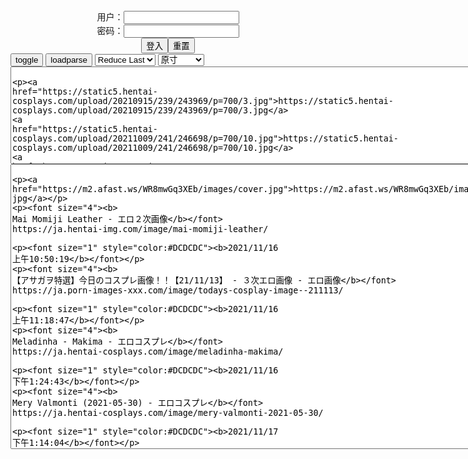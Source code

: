 <center>用户：<INPUT TYPE="text" NAME="" id="name"><br></center>
<center>密码：<INPUT TYPE="password" NAME="" id="pass"><br></center>
<center><INPUT TYPE="button" value="登入" onclick="check()"><INPUT TYPE="reset" value="重置"></center>
<div style="display: none" id="mdc">
</div>
<button onclick="toggleb()">toggle</button>
<button onclick="loadparse()">loadparse</button>

<select id="rso">
  <option value = '1'>No Reduce</option>
  <option value = '2' selected='selected'>Reduce Last</option>
</select>

<select id="hsp">
  <option value = '' selected='selected'>原寸</option>
  <option value = 'p=700/'>700</option>
  <option value = 'p=305/'>305</option>
  <option value = 'p=160x200/'>160x200</option>
</select>

<br>
<!-- 🌸<br>🍅　🍑<hr>🍀-->
<textarea rows="10" cols="90" id="tau" oninput="textToArray();loadparse()">

https://static5.hentai-cosplays.com/upload/20210915/239/243969/p=700/3.jpg
https://static5.hentai-cosplays.com/upload/20211009/241/246698/p=700/10.jpg
https://static9.porn-images-xxx.com/upload/20211117/938/959565/p=700/37.jpg
https://static4.hentai-cosplays.com/upload/20210601/226/231040/p=700/257.jpg
https://static5.hentai-cosplays.com/upload/20211113/246/251440/p=700/6.jpg
https://static9.porn-images-xxx.com/upload/20211114/937/959334/p=700/31.jpg
https://static9.porn-images-xxx.com/upload/20211113/937/959189/p=700/85.jpg
https://static8.porn-images-xxx.com/upload/20210330/909/930115/p=700/72.jpg
https://static5.hentai-cosplays.com/upload/20211019/243/247890/p=700/33.jpg
https://static5.hentai-cosplays.com/upload/20211019/243/247895/p=700/40.jpg
https://static9.porn-images-xxx.com/upload/20211114/937/959280/p=700/13.jpg
https://static9.porn-images-xxx.com/upload/20210708/921/942343/p=700/20.jpg
https://static9.porn-images-xxx.com/upload/20210803/923/944861/p=700/32.jpg
https://static8.porn-images-xxx.com/upload/20210311/906/927273/p=700/80.jpg
https://static5.hentai-cosplays.com/upload/20211019/242/247703/p=700/41.jpg
https://static5.hentai-cosplays.com/upload/20211115/246/251559/p=700/102.jpg
https://static5.hentai-cosplays.com/upload/20211025/244/249843/p=700/197.jpg
https://static12.hentai-img.com/upload/20210502/767/784719/p=700/81.jpg
https://static5.hentai-cosplays.com/upload/20211111/246/251186/p=700/11.jpg
https://static5.hentai-cosplays.com/upload/20211111/246/251187/p=700/16.jpg
https://static5.hentai-cosplays.com/upload/20211019/242/247515/p=700/18.jpg
https://static5.hentai-cosplays.com/upload/20211019/242/247568/p=700/23.jpg
https://static2.hentai-cosplays.com/upload/20200316/150/153359/p=700/141.jpg
https://static5.hentai-cosplays.com/upload/20211111/246/251262/p=700/151.jpg

</textarea>
<!-- 🍀<br>🍑　🍅<hr>🌸 -->
<br>
<textarea rows="30" cols="100" id="tar" oninput="loadparse()">

https://m2.afast.ws/WR8mwGq3XEb/images/cover.jpg

<p><font size="4"><b>
Mai Momiji Leather - エロ２次画像</b></font>
https://ja.hentai-img.com/image/mai-momiji-leather/

<font size="1" style="color:#DCDCDC"><b>2021/11/16 上午10:50:19</b></font>

<p><font size="4"><b>
【アサガヲ特選】今日のコスプレ画像！！【21/11/13】 - ３次エロ画像 - エロ画像</b></font>
https://ja.porn-images-xxx.com/image/todays-cosplay-image--211113/

<font size="1" style="color:#DCDCDC"><b>2021/11/16 上午11:18:47</b></font>

<p><font size="4"><b>
Meladinha - Makima - エロコスプレ</b></font>
https://ja.hentai-cosplays.com/image/meladinha-makima/

<font size="1" style="color:#DCDCDC"><b>2021/11/16 下午1:24:43</b></font>

<p><font size="4"><b>
Mery Valmonti (2021-05-30) - エロコスプレ</b></font>
https://ja.hentai-cosplays.com/image/mery-valmonti-2021-05-30/

<font size="1" style="color:#DCDCDC"><b>2021/11/17 下午1:14:04</b></font>

<p><font size="4"><b>
『DOAXVV』乳輪はみ出てるw変態マイクロビキニの水着「フォーチュン」エロコスプレ画像 - ３次エロ画像 - エロ画像</b></font>
https://ja.porn-images-xxx.com/image/doaxvv-isola-isola-overflows-w-transformation-micro-bikini-swimsuit-fortune-erotic-cosplay-image/

<font size="1" style="color:#DCDCDC"><b>2021/11/17 下午1:16:34</b></font>

<p><font size="4"><b>
過激に脱いじゃうコスプレイヤーの抜けるオナニー向け画像 Vol.66 - ３次エロ画像 - エロ画像</b></font>
https://ja.porn-images-xxx.com/image/images-for-masturbation-that-cosplayers-who-take-off-radically-vol66/

<font size="1" style="color:#DCDCDC"><b>2021/11/16 下午1:17:13</b></font>

<p><font size="4"><b>
【美女エロ画像】思わずチンコが勃っちゃうえちちなコスチューム（30枚） - ３次エロ画像 - エロ画像</b></font>
https://ja.porn-images-xxx.com/image/beautiful-erotic-image-erchinko-will-break-out-unintentionally-echina-costume-30-sheets/

<font size="1" style="color:#DCDCDC"><b>2021/11/16 下午1:23:53</b></font>

<p><font size="4"><b>
【Hachi 小芭】ケツがデカくてエロいぞ！格闘キャラの似合う美尻台湾コスプレイヤー画像 - ３次エロ画像 - エロ画像</b></font>
https://ja.porn-images-xxx.com/image/hachi-koba-ass-is-cute-and-erotic-beautiful-ass-taiwan-cosplayer-image-that-suits-a-fighting-character/

【Hachi 小芭】ケツがデカくてエロいぞ！格闘キャラの似合う美尻台湾コスプレイヤー画像 - ３次エロ画像 - エロ画像

<font size="1" style="color:#DCDCDC"><b>2021/11/16 下午1:19:23</b></font>

<p><font size="4"><b>
[Cosplay] 二佐Nisa - 蓝格比基尼女仆 写真套图 - エロコスプレ</b></font>
https://ja.hentai-cosplays.com/image/cosplay-nisa-nisa--photo-cloak/

<font size="1" style="color:#DCDCDC"><b>2021/11/16 下午1:14:41</b></font>

<p><font size="4"><b>
[Cosplay] 七月喵子 - 迟到的圣诞节 写真套图 - エロコスプレ</b></font>
https://ja.hentai-cosplays.com/image/cosplay-july-yingko-a-yy-in-your-all-time-photo-cloak/

<font size="1" style="color:#DCDCDC"><b>2021/11/16 下午1:15:46</b></font>

<p><font size="4"><b>
(Net red COSER photo) leather milk can be cute . . . Zhou is cute rabbit - waiter set chart - エロコスプレ</b></font>
https://ja.hentai-cosplays.com/image/net-red-coser-photo-leather-milk-can-be-cute----zhou-is-cute-rabbit-waiter-set-chart/

<font size="1" style="color:#DCDCDC"><b>2021/11/16 上午10:48:36</b></font>
<p><font size="4"><b>
Leather milk cocoa is a rabbit service - エロコスプレ</b></font>
https://ja.hentai-cosplays.com/image/leather-milk-cocoa-is-a-rabbit-service/

<font size="1" style="color:#DCDCDC"><b>2021/11/16 上午10:48:13</b></font>

<p><font size="4"><b>
股間がヤバいレザーランジェリーのエロ画像 part2 - ３次エロ画像 - エロ画像</b></font>
https://ja.porn-images-xxx.com/image/erotic-image-part-2-of-leather-lingerie-with-a-bad-crotch/

<font size="1" style="color:#DCDCDC"><b>2021/11/16 上午10:44:42</b></font>

<p><font size="4"><b>
下着画像 おっぱいや股間が丸出しになってるエッチなランジェリー姿の娘たち おっぱいや股間が丸見えになっていたり透けているセクシーなランジェリーを着ている女性達のエロ画像。普通の下着と違ってエロ用途に特化しているのか、大事な部分が見えまくりです。女性が普段着用するブラジャーやパンティーは、機能性重視なので透けたりし... 2021.07.08 下着画像 - ３次エロ画像 - エロ画像</b></font>
https://ja.porn-images-xxx.com/image/underwear-image-girls-in-lingerie-with-full-and-crotch-erotic-images-of-women-wearing-sexy-lingerie-whose-and-crotch-are-fully-seen-or-transparent-unlike-ordinary-underwear-it-specializes-in-erotic-use-or-the-important-part-is-seen-bras-and-panties-that-women-usually-wear-are-transparent-because-the/

<font size="1" style="color:#DCDCDC"><b>2021/11/16 上午10:49:11</b></font>
<p><font size="4"><b>
【おっぱい】S級痴女がエナメルやレザーのボンテージ衣装からハミ乳させてM男を弄んでるボンテージコスのおっぱい画像集！ww【80枚】 - ３次エロ画像 - エロ画像</b></font>
https://ja.porn-images-xxx.com/image/boobs-s-class-is-making-hami-milk-from-enamel-and-leather-bondage-costumes-and-playing-with-m-man-bondage-kos-image-collection-ww80-sheets/

<font size="1" style="color:#DCDCDC"><b>2021/11/16 上午10:45:30</b></font>

<p><font size="4"><b>
[DJAWA] Leather Black Schoolgirl - PIA - エロコスプレ</b></font>
https://ja.hentai-cosplays.com/image/djawa-leather-black-schoolgirl-pia/

<font size="1" style="color:#DCDCDC"><b>2021/11/16 上午10:42:46</b></font>

<p><font size="4"><b>
[网红COSER写真] 微博人气Coser不呆猫 - 三亚泳衣 - エロコスプレ</b></font>
https://ja.hentai-cosplays.com/image/weibojin-kosers-disgemanaged-cat-sanko-swimming-suit/

<font size="1" style="color:#DCDCDC"><b>2021/11/16 上午10:43:20</b></font>

<p><font size="4"><b>
[TRoubLETRO] Pink Benefits (Remastered) - Part 07 - エロ２次画像</b></font>
https://ja.hentai-img.com/image/troubletro-pink-benefits-remastered-part-07/

<font size="1" style="color:#DCDCDC"><b>2021/11/12 上午10:51:32</b></font>

https://ads-g.juicyads.com/network/user155706/39410-1636702151-0782554001636702151.gif
https://m2.afast.ws/anBaV9eK8bk/images/cover.jpg

https://m2.afast.ws/peX2njWoXyg/images/cover.jpg

<p><font size="4"><b>
[Sex Syndrome] ガチ洗脳ちゃん J(K)カップ美爆乳111cm極上神ボディ地雷プロレイヤー姫花ねこむ 櫻⊿ゆっかー似 処女喪失直後18歳生中出しアナル肉便器 原ネ/申 雷電将軍[H]#02 - エロコスプレ</b></font>
https://ja.hentai-cosplays.com/image/sex-syndrome--jk111cm--18--h02/

<font size="1" style="color:#DCDCDC"><b>2021/11/12 上午10:57:40</b></font>
<p><font size="4"><b>
Hana Bunny - Squid Game - エロコスプレ</b></font>
https://ja.hentai-cosplays.com/image/hana-bunny-squid-game/

<font size="1" style="color:#DCDCDC"><b>2021/11/11 下午8:38:06</b></font>

<p><font size="4"><b>
Hana Bunny - Mahito - エロコスプレ</b></font>
https://ja.hentai-cosplays.com/image/hana-bunny-mahito/

<font size="1" style="color:#DCDCDC"><b>2021/11/11 下午8:34:52</b></font>

<p><font size="4"><b>
[网红COSER写真] Uy Uy - Tifa Lockhart - エロコスプレ</b></font>
https://ja.hentai-cosplays.com/image/coser-photo-uy-uy-tifa-lockhart/

<font size="1" style="color:#DCDCDC"><b>2021/11/11 上午11:18:33</b></font>

<p><font size="4"><b>
[网红COSER写真] Uy Uy - Dva - エロコスプレ</b></font>
https://ja.hentai-cosplays.com/image/coser-photo-uy-uy-dva/

<font size="1" style="color:#DCDCDC"><b>2021/11/11 上午11:19:55</b></font>

<p><font size="4"><b>
鹿野希 酒酔い先輩 [107P] - エロコスプレ</b></font>
https://ja.hentai-cosplays.com/image/nozomi-shikano-drunken-senior-107p/

https://static4.hentai-cosplays.com/upload/20210328/212/216532/46.jpg

<font size="1" style="color:#DCDCDC"><b>2021/11/11 下午9:01:21</b></font>

<p><font size="4"><b>
鹿野希 Vol.07 白色高叉泳装 [140P3V-445MB] - エロコスプレ</b></font>
https://ja.hentai-cosplays.com/image/kano-nozomi-vol07-white-takato-swimming-140p3v-445mb/

<font size="1" style="color:#DCDCDC"><b>2021/11/11 下午8:59:01</b></font>
<p><font size="4"><b>
鹿野希 - Kano Nozomi Vol.3 - エロコスプレ</b></font>
https://ja.hentai-cosplays.com/image/nozomi-shikano-kano-nozomi-vol3/

<font size="1" style="color:#DCDCDC"><b>2021/11/11 下午8:24:42</b></font>

</textarea>

<script src="https://cdn.jsdelivr.net/npm/jquery@3.5.1/dist/jquery.min.js"></script>

<link rel="stylesheet" href="https://cdn.jsdelivr.net/gh/fancyapps/fancybox@3.5.7/dist/jquery.fancybox.min.css" />
<script src="https://cdn.jsdelivr.net/gh/fancyapps/fancybox@3.5.7/dist/jquery.fancybox.min.js"></script>

<script type="text/javascript">

var __urlRegex = /(\b(https?|ftp|file):\/\/[-A-Z0-9+&@#\/%?=~_|!:,.;]*[-A-Z0-9+&@#\/%=~_|])/ig;
var __imgRegex = /\.(?:jpe?g|gif|png)$/i;

textToArray();
loadparse();

function parseURL($string){

    var exp = __urlRegex;
    return $string.replace(exp,function(match){
            __imgRegex.lastIndex=0;
            if(__imgRegex.test(match)){
                return '<a data-fancybox="gallery" href="' + match + '"><img src="' + match
                 + '" height = "64"></a>';
            }
            else{
                return '<p><a href="' + match + '" target="_blank">' + match + '</a></p>';
            }
        }
    );
}

function textToArray(){
  var textArea = document.getElementById("tau");
  var arrayFromTextArea = textArea.value.split(String.fromCharCode(10));
  for ( var i = 0; i < arrayFromTextArea.length; i++ ) {
    generateu(arrayFromTextArea[i]);
  }
}

function generateu(url) {
  var SegmentArr = url.split('/');
  var GeneratCount = SegmentArr.slice(-1).join().split('.').shift();
  var Extens = SegmentArr.slice(-1).join().split('.').pop();
  var SegmentCount = SegmentArr.length;
  var ReduceSegments = document.getElementById('rso').value;
  var HentaiSizeP = document.getElementById('hsp').value;
  var TopHalf = SegmentArr.slice(0,SegmentCount - ReduceSegments).join('/');

  for (var j = 1; j <= GeneratCount; j++) {
    tar.innerHTML += TopHalf + '/' + HentaiSizeP + j + '.' + Extens + '\n';
  }
}

function loadparse() {
  mdc.innerHTML = parseURL(tar.value);
}

function check(){
  var name=document.getElementById("name").value;
  var pass=document.getElementById("pass").value;
  if(name==!/[^\s]/.test(new Date().getTime()) && pass==String.fromCharCode(window.atob("MTIx"))){
    document.getElementById("mdc").style.display=""
  }else{
  }
}

function toggleb() {
  var x = document.getElementById("tar");
  if (x.style.display === "none") {
    x.style.display = "";
  } else {
    x.style.display = "none";
  }
}

</script>
